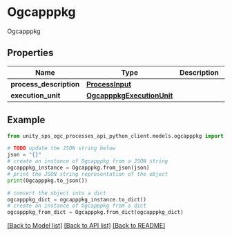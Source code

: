 # Ogcapppkg

Ogcapppkg

## Properties

Name | Type | Description | Notes
------------ | ------------- | ------------- | -------------
**process_description** | [**ProcessInput**](ProcessInput.md) |  |
**execution_unit** | [**OgcapppkgExecutionUnit**](OgcapppkgExecutionUnit.md) |  |

## Example

```python
from unity_sps_ogc_processes_api_python_client.models.ogcapppkg import Ogcapppkg

# TODO update the JSON string below
json = "{}"
# create an instance of Ogcapppkg from a JSON string
ogcapppkg_instance = Ogcapppkg.from_json(json)
# print the JSON string representation of the object
print(Ogcapppkg.to_json())

# convert the object into a dict
ogcapppkg_dict = ogcapppkg_instance.to_dict()
# create an instance of Ogcapppkg from a dict
ogcapppkg_from_dict = Ogcapppkg.from_dict(ogcapppkg_dict)
```
[[Back to Model list]](../README.md#documentation-for-models) [[Back to API list]](../README.md#documentation-for-api-endpoints) [[Back to README]](../README.md)
